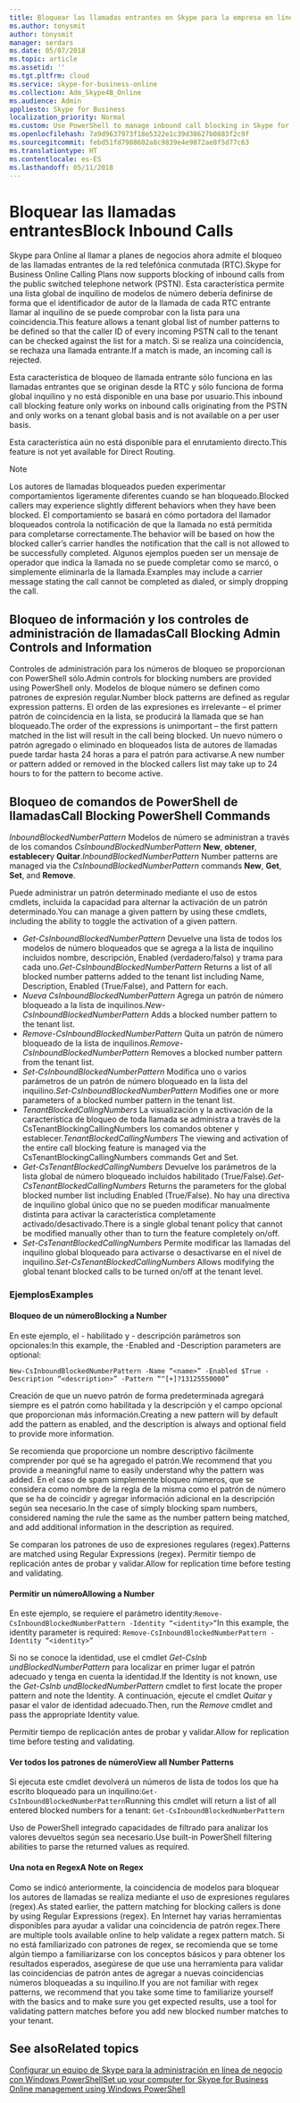 ```yaml
---
title: Bloquear las llamadas entrantes en Skype para la empresa en línea
ms.author: tonysmit
author: tonysmit
manager: serdars
ms.date: 05/07/2018
ms.topic: article
ms.assetid: ''
ms.tgt.pltfrm: cloud
ms.service: skype-for-business-online
ms.collection: Adm_Skype4B_Online
ms.audience: Admin
appliesto: Skype for Business
localization_priority: Normal
ms.custom: Use PowerShell to manage inbound call blocking in Skype for Business Online.
ms.openlocfilehash: 7a9d9637973f18e5322e1c39d38627b0883f2c9f
ms.sourcegitcommit: febd51fd7988602a8c9839e4e9872ae8f5d77c63
ms.translationtype: HT
ms.contentlocale: es-ES
ms.lasthandoff: 05/11/2018
---
```

 # <a name="block-inbound-calls"></a><span data-ttu-id="670a0-102">Bloquear las llamadas entrantes</span><span class="sxs-lookup"><span data-stu-id="670a0-102">Block Inbound Calls</span></span>

<span data-ttu-id="670a0-103">Skype para Online al llamar a planes de negocios ahora admite el bloqueo de las llamadas entrantes de la red telefónica conmutada (RTC).</span><span class="sxs-lookup"><span data-stu-id="670a0-103">Skype for Business Online Calling Plans now supports blocking of inbound calls from the public switched telephone network (PSTN).</span></span> <span data-ttu-id="670a0-104">Esta característica permite una lista global de inquilino de modelos de número debería definirse de forma que el identificador de autor de la llamada de cada RTC entrante llamar al inquilino de se puede comprobar con la lista para una coincidencia.</span><span class="sxs-lookup"><span data-stu-id="670a0-104">This feature allows a tenant global list of number patterns to be defined so that the caller ID of every incoming PSTN call to the tenant can be checked against the list for a match.</span></span> <span data-ttu-id="670a0-105">Si se realiza una coincidencia, se rechaza una llamada entrante.</span><span class="sxs-lookup"><span data-stu-id="670a0-105">If a match is made, an incoming call is rejected.</span></span> 

<span data-ttu-id="670a0-106">Esta característica de bloqueo de llamada entrante sólo funciona en las llamadas entrantes que se originan desde la RTC y sólo funciona de forma global inquilino y no está disponible en una base por usuario.</span><span class="sxs-lookup"><span data-stu-id="670a0-106">This inbound call blocking feature only works on inbound calls originating from the PSTN and only works on a tenant global basis and is not available on a per user basis.</span></span>

<span data-ttu-id="670a0-107">Esta característica aún no está disponible para el enrutamiento directo.</span><span class="sxs-lookup"><span data-stu-id="670a0-107">This feature is not yet available for Direct Routing.</span></span>

>[!NOTE]
 <span data-ttu-id="670a0-108">Los autores de llamadas bloqueados pueden experimentar comportamientos ligeramente diferentes cuando se han bloqueado.</span><span class="sxs-lookup"><span data-stu-id="670a0-108">Blocked callers may experience slightly different behaviors when they have been blocked.</span></span> <span data-ttu-id="670a0-109">El comportamiento se basará en cómo portadora del llamador bloqueados controla la notificación de que la llamada no está permitida para completarse correctamente.</span><span class="sxs-lookup"><span data-stu-id="670a0-109">The behavior will be based on how the blocked caller’s carrier handles the notification that the call is not allowed to be successfully completed.</span></span> <span data-ttu-id="670a0-110">Algunos ejemplos pueden ser un mensaje de operador que indica la llamada no se puede completar como se marcó, o simplemente eliminarla de la llamada.</span><span class="sxs-lookup"><span data-stu-id="670a0-110">Examples may include a carrier message stating the call cannot be completed as dialed, or simply dropping the call.</span></span>

## <a name="call-blocking-admin-controls-and-information"></a><span data-ttu-id="670a0-111">Bloqueo de información y los controles de administración de llamadas</span><span class="sxs-lookup"><span data-stu-id="670a0-111">Call Blocking Admin Controls and Information</span></span>
<span data-ttu-id="670a0-112">Controles de administración para los números de bloqueo se proporcionan con PowerShell sólo.</span><span class="sxs-lookup"><span data-stu-id="670a0-112">Admin controls for blocking numbers are provided using PowerShell only.</span></span> <span data-ttu-id="670a0-113">Modelos de bloque número se definen como patrones de expresión regular.</span><span class="sxs-lookup"><span data-stu-id="670a0-113">Number block patterns are defined as regular expression patterns.</span></span> <span data-ttu-id="670a0-114">El orden de las expresiones es irrelevante – el primer patrón de coincidencia en la lista, se producirá la llamada que se han bloqueado.</span><span class="sxs-lookup"><span data-stu-id="670a0-114">The order of the expressions is unimportant – the first pattern matched in the list will result in the call being blocked.</span></span> <span data-ttu-id="670a0-115">Un nuevo número o patrón agregado o eliminado en bloqueados lista de autores de llamadas puede tardar hasta 24 horas a para el patrón para activarse.</span><span class="sxs-lookup"><span data-stu-id="670a0-115">A new number or pattern added or removed in the blocked callers list may take up to 24 hours to for the pattern to become active.</span></span>
## <a name="call-blocking-powershell-commands"></a><span data-ttu-id="670a0-116">Bloqueo de comandos de PowerShell de llamadas</span><span class="sxs-lookup"><span data-stu-id="670a0-116">Call Blocking PowerShell Commands</span></span>

<span data-ttu-id="670a0-117">*InboundBlockedNumberPattern* Modelos de número se administran a través de los comandos *CsInboundBlockedNumberPattern* **New**, **obtener**, **establecer**y **Quitar**.</span><span class="sxs-lookup"><span data-stu-id="670a0-117">*InboundBlockedNumberPattern* Number patterns are managed via the *CsInboundBlockedNumberPattern* commands **New**, **Get**, **Set**, and **Remove**.</span></span>  

<span data-ttu-id="670a0-118">Puede administrar un patrón determinado mediante el uso de estos cmdlets, incluida la capacidad para alternar la activación de un patrón determinado.</span><span class="sxs-lookup"><span data-stu-id="670a0-118">You can manage a given pattern by using these cmdlets, including the ability to toggle the activation of a given pattern.</span></span>
- <span data-ttu-id="670a0-119">*Get-CsInboundBlockedNumberPattern* Devuelve una lista de todos los modelos de número bloqueados que se agrega a la lista de inquilino incluidos nombre, descripción, Enabled (verdadero/falso) y trama para cada uno.</span><span class="sxs-lookup"><span data-stu-id="670a0-119">*Get-CsInboundBlockedNumberPattern* Returns a list of all blocked number patterns added to the tenant list including Name, Description, Enabled (True/False), and Pattern for each.</span></span>
- <span data-ttu-id="670a0-120">*Nueva CsInboundBlockedNumberPattern* Agrega un patrón de número bloqueado a la lista de inquilinos.</span><span class="sxs-lookup"><span data-stu-id="670a0-120">*New-CsInboundBlockedNumberPattern* Adds a blocked number pattern to the tenant list.</span></span>
- <span data-ttu-id="670a0-121">*Remove-CsInboundBlockedNumberPattern* Quita un patrón de número bloqueado de la lista de inquilinos.</span><span class="sxs-lookup"><span data-stu-id="670a0-121">*Remove-CsInboundBlockedNumberPattern* Removes a blocked number pattern from the tenant list.</span></span>
- <span data-ttu-id="670a0-122">*Set-CsInboundBlockedNumberPattern* Modifica uno o varios parámetros de un patrón de número bloqueado en la lista del inquilino.</span><span class="sxs-lookup"><span data-stu-id="670a0-122">*Set-CsInboundBlockedNumberPattern* Modifies one or more parameters of a blocked number pattern in the tenant list.</span></span>
- <span data-ttu-id="670a0-123">*TenantBlockedCallingNumbers* La visualización y la activación de la característica de bloqueo de toda llamada se administra a través de la CsTenantBlockingCallingNumbers los comandos obtener y establecer.</span><span class="sxs-lookup"><span data-stu-id="670a0-123">*TenantBlockedCallingNumbers* The viewing and activation of the entire call blocking feature is managed via the CsTenantBlockingCallingNumbers commands Get and Set.</span></span> 
- <span data-ttu-id="670a0-124">*Get-CsTenantBlockedCallingNumbers* Devuelve los parámetros de la lista global de número bloqueado incluidos habilitado (True/False).</span><span class="sxs-lookup"><span data-stu-id="670a0-124">*Get-CsTenantBlockedCallingNumbers* Returns the parameters for the global blocked number list including Enabled (True/False).</span></span> <span data-ttu-id="670a0-125">No hay una directiva de inquilino global único que no se pueden modificar manualmente distinta para activar la característica completamente activado/desactivado.</span><span class="sxs-lookup"><span data-stu-id="670a0-125">There is a single global tenant policy that cannot be modified manually other than to turn the feature completely on/off.</span></span>
- <span data-ttu-id="670a0-126">*Set-CsTenantBlockedCallingNumbers* Permite modificar las llamadas del inquilino global bloqueado para activarse o desactivarse en el nivel de inquilino.</span><span class="sxs-lookup"><span data-stu-id="670a0-126">*Set-CsTenantBlockedCallingNumbers* Allows modifying the global tenant blocked calls to be turned on/off at the tenant level.</span></span>

### <a name="examples"></a><span data-ttu-id="670a0-127">Ejemplos</span><span class="sxs-lookup"><span data-stu-id="670a0-127">Examples</span></span>
#### <a name="blocking-a-number"></a><span data-ttu-id="670a0-128">Bloqueo de un número</span><span class="sxs-lookup"><span data-stu-id="670a0-128">Blocking a Number</span></span>

<span data-ttu-id="670a0-129">En este ejemplo, el - habilitado y - descripción parámetros son opcionales:</span><span class="sxs-lookup"><span data-stu-id="670a0-129">In this example, the -Enabled and -Description parameters are optional:</span></span>

`New-CsInboundBlockedNumberPattern -Name “<name>” -Enabled $True -Description “<description>” -Pattern “^[+]?13125550000”`

 <span data-ttu-id="670a0-130">Creación de que un nuevo patrón de forma predeterminada agregará siempre es el patrón como habilitada y la descripción y el campo opcional que proporcionan más información.</span><span class="sxs-lookup"><span data-stu-id="670a0-130">Creating a new pattern will by default add the pattern as enabled, and the description is always and optional field to provide more information.</span></span> 

<span data-ttu-id="670a0-131">Se recomienda que proporcione un nombre descriptivo fácilmente comprender por qué se ha agregado el patrón.</span><span class="sxs-lookup"><span data-stu-id="670a0-131">We recommend that you provide a meaningful name to easily understand why the pattern was added.</span></span> <span data-ttu-id="670a0-132">En el caso de spam simplemente bloqueo números, que se considera como nombre de la regla de la misma como el patrón de número que se ha de coincidir y agregar información adicional en la descripción según sea necesario.</span><span class="sxs-lookup"><span data-stu-id="670a0-132">In the case of simply blocking spam numbers, considered naming the rule the same as the number pattern being matched, and add additional information in the description as required.</span></span>

<span data-ttu-id="670a0-133">Se comparan los patrones de uso de expresiones regulares (regex).</span><span class="sxs-lookup"><span data-stu-id="670a0-133">Patterns are matched using Regular Expressions (regex).</span></span> <span data-ttu-id="670a0-134">Permitir tiempo de replicación antes de probar y validar.</span><span class="sxs-lookup"><span data-stu-id="670a0-134">Allow for replication time before testing and validating.</span></span>

#### <a name="allowing-a-number"></a><span data-ttu-id="670a0-135">Permitir un número</span><span class="sxs-lookup"><span data-stu-id="670a0-135">Allowing a Number</span></span>

<span data-ttu-id="670a0-136">En este ejemplo, se requiere el parámetro identity:`Remove-CsInboundBlockedNumberPattern -Identity “<identity>”`</span><span class="sxs-lookup"><span data-stu-id="670a0-136">In this example, the identity parameter is  required: `Remove-CsInboundBlockedNumberPattern -Identity “<identity>”`</span></span>
 
<span data-ttu-id="670a0-137">Si no se conoce la identidad, use el cmdlet *Get-CsInb undBlockedNumberPattern* para localizar en primer lugar el patrón adecuado y tenga en cuenta la identidad.</span><span class="sxs-lookup"><span data-stu-id="670a0-137">If the Identity is not known, use the *Get-CsInb undBlockedNumberPattern* cmdlet to first locate the proper pattern and note the Identity.</span></span> <span data-ttu-id="670a0-138">A continuación, ejecute el cmdlet *Quitar* y pasar el valor de identidad adecuado.</span><span class="sxs-lookup"><span data-stu-id="670a0-138">Then, run the *Remove* cmdlet and pass the appropriate Identity value.</span></span>

<span data-ttu-id="670a0-139">Permitir tiempo de replicación antes de probar y validar.</span><span class="sxs-lookup"><span data-stu-id="670a0-139">Allow for replication time before testing and validating.</span></span>
#### <a name="view-all-number-patterns"></a><span data-ttu-id="670a0-140">Ver todos los patrones de número</span><span class="sxs-lookup"><span data-stu-id="670a0-140">View all Number Patterns</span></span>
<span data-ttu-id="670a0-141">Si ejecuta este cmdlet devolverá un números de lista de todos los que ha escrito bloqueado para un inquilino:`Get-CsInboundBlockedNumberPattern`</span><span class="sxs-lookup"><span data-stu-id="670a0-141">Running this cmdlet will return a list of all entered blocked numbers for a tenant: `Get-CsInboundBlockedNumberPattern`</span></span>

<span data-ttu-id="670a0-142">Uso de PowerShell integrado capacidades de filtrado para analizar los valores devueltos según sea necesario.</span><span class="sxs-lookup"><span data-stu-id="670a0-142">Use built-in PowerShell filtering abilities to parse the returned values as required.</span></span>

#### <a name="a-note-on-regex"></a><span data-ttu-id="670a0-143">Una nota en Regex</span><span class="sxs-lookup"><span data-stu-id="670a0-143">A Note on Regex</span></span>
<span data-ttu-id="670a0-144">Como se indicó anteriormente, la coincidencia de modelos para bloquear los autores de llamadas se realiza mediante el uso de expresiones regulares (regex).</span><span class="sxs-lookup"><span data-stu-id="670a0-144">As stated earlier, the pattern matching for blocking callers is done by using Regular Expressions (regex).</span></span> <span data-ttu-id="670a0-145">En Internet hay varias herramientas disponibles para ayudar a validar una coincidencia de patrón regex.</span><span class="sxs-lookup"><span data-stu-id="670a0-145">There are multiple tools available online to help validate a regex pattern match.</span></span> <span data-ttu-id="670a0-146">Si no está familiarizado con patrones de regex, se recomienda que se tome algún tiempo a familiarizarse con los conceptos básicos y para obtener los resultados esperados, asegúrese de que use una herramienta para validar las coincidencias de patrón antes de agregar a nuevas coincidencias números bloqueadas a su inquilino.</span><span class="sxs-lookup"><span data-stu-id="670a0-146">If you are not familiar with regex patterns, we recommend that you take some time to familiarize yourself with the basics and to make sure you get expected results, use a tool for validating pattern matches before you add new blocked number matches to your tenant.</span></span> 

## <a name="related-topics"></a><span data-ttu-id="670a0-147">See also</span><span class="sxs-lookup"><span data-stu-id="670a0-147">Related topics</span></span>
[<span data-ttu-id="670a0-148">Configurar un equipo de Skype para la administración en línea de negocio con Windows PowerShell</span><span class="sxs-lookup"><span data-stu-id="670a0-148">Set up your computer for Skype for Business Online management using Windows PowerShell</span></span>](https://docs.microsoft.com/en-us/SkypeForBusiness/set-up-your-computer-for-windows-powershell/set-up-your-computer-for-windows-powershell )
